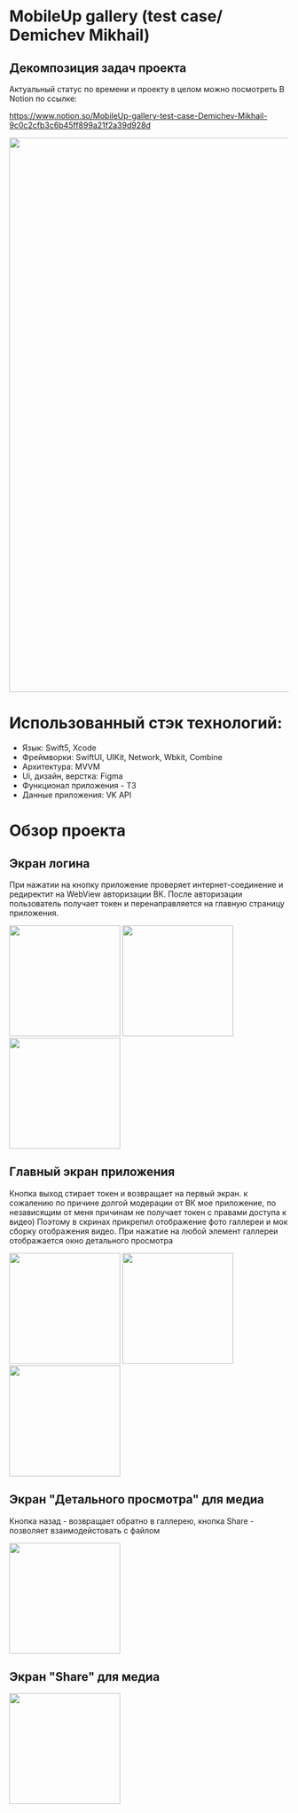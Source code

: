 # MobileUp gallery (test case/ Demichev Mikhail)
## Декомпозиция задач проекта
Актуальный статус по времени и проекту в целом можно посмотреть В Notion по ссылке:

https://www.notion.so/MobileUp-gallery-test-case-Demichev-Mikhail-9c0c2cfb3c6b45ff899a21f2a39d928d

<p float="left">
  <img src="GitScreenshots/Tasks" width="1000" />
</p>

# Использованный стэк технологий:
- Язык: Swift5, Xcode
- Фреймворки: SwiftUI, UIKit, Network, Wbkit, Combine
- Архитектура: MVVM 
- Ui, дизайн, верстка: Figma
- Функционал приложения - ТЗ
- Данные приложения: VK API

# Обзор проекта
## Экран логина
При нажатии на кнопку приложение проверяет интернет-соединение и редиректит на WebView авторизации ВК.
После авторизации пользователь получает токен и перенаправляется на главную страницу приложения.

<p float="left">
  <img src="GitScreenshots/LoginView1.png" width="200" />
  <img src="GitScreenshots/LoginView2.png" width="200" />
  <img src="GitScreenshots/LoginView3.png" width="200" />
</p>

## Главный экран приложения
Кнопка выход стирает токен и возвращает на первый экран.
к сожалению по причине долгой модерации от ВК мое приложение, по независящим от меня причинам не получает токен с правами доступа к видео)
Поэтому в скринах прикрепил отображение фото галлереи и мок сборку отображения видео.
При нажатие на любой элемент галлереи отображается окно детального просмотра

<p float="left">
  <img src="GitScreenshots/MainView1.png" width="200" />
  <img src="GitScreenshots/MainView3.png" width="200" />
  <img src="GitScreenshots/MainView2.png" width="200" />
</p>

## Экран "Детального просмотра" для медиа
Кнопка назад - возвращает обратно в галлерею, кнопка Share - позволяет взаимодейстовать с файлом

<p float="left">
  <img src="GitScreenshots/DetailVIew1.png" width="200" />
</p>


## Экран "Share" для медиа
<p float="left">
  <img src="GitScreenshots/ShareView1.png" width="200" />
</p>
